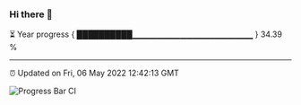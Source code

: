 ### Hi there 👋

⏳ Year progress { ██████████▁▁▁▁▁▁▁▁▁▁▁▁▁▁▁▁▁▁▁▁ } 34.39 %

---

⏰ Updated on Fri, 06 May 2022 12:42:13 GMT

![Progress Bar CI](https://github.com/ZhaoGui/ZhaoGui/workflows/Progress%20Bar%20CI/badge.svg)
